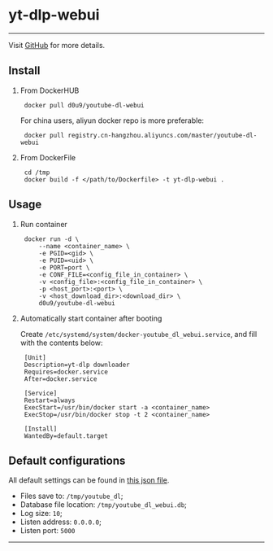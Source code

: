 # yt-dlp-webui

---

Visit [GitHub](https://github.com/d0u9/youtube-dl-webui) for more details.


## Install

1. From DockerHUB

        docker pull d0u9/youtube-dl-webui

    For china users, aliyun docker repo is more preferable:

        docker pull registry.cn-hangzhou.aliyuncs.com/master/youtube-dl-webui


2. From DockerFile

        cd /tmp
        docker build -f </path/to/Dockerfile> -t yt-dlp-webui .

## Usage

1. Run container

        docker run -d \
            --name <container_name> \
            -e PGID=<gid> \
            -e PUID=<uid> \
            -e PORT=port \
            -e CONF_FILE=<config_file_in_container> \
            -v <config_file>:<config_file_in_container> \
            -p <host_port>:<port> \
            -v <host_download_dir>:<download_dir> \
            d0u9/youtube-dl-webui


2. Automatically start container after booting

    Create `/etc/systemd/system/docker-youtube_dl_webui.service`, and fill
    with the contents below:

        [Unit]
        Description=yt-dlp downloader
        Requires=docker.service
        After=docker.service

        [Service]
        Restart=always
        ExecStart=/usr/bin/docker start -a <container_name>
        ExecStop=/usr/bin/docker stop -t 2 <container_name>

        [Install]
        WantedBy=default.target

## Default configurations

All default settings can be found in [this json file](https://github.com/d0u9/docker/blob/master/dockerfiles/youtube-dl-webui/default_config.json).

- Files save to: `/tmp/youtube_dl`;
- Database file location: `/tmp/youtube_dl_webui.db`;
- Log size: `10`;
- Listen address: `0.0.0.0`;
- Listen port: `5000`

---



